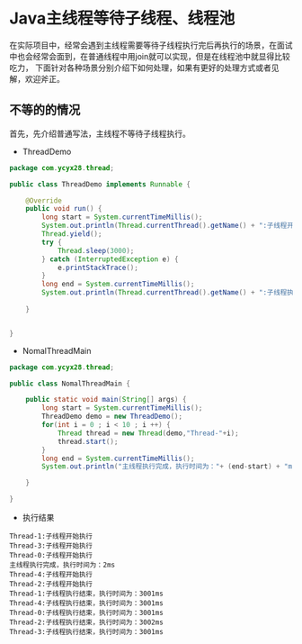 # Java主线程等待子线程、线程池
在实际项目中，经常会遇到主线程需要等待子线程执行完后再执行的场景，在面试中也会经常会面到，在普通线程中用join就可以实现，但是在线程池中就显得比较吃力，
下面针对各种场景分别介绍下如何处理，如果有更好的处理方式或者见解，欢迎斧正。

## 不等的的情况
首先，先介绍普通写法，主线程不等待子线程执行。

- ThreadDemo
``` java
package com.ycyx28.thread;

public class ThreadDemo implements Runnable {

	@Override
	public void run() {
		long start = System.currentTimeMillis();
		System.out.println(Thread.currentThread().getName() + ":子线程开始执行");
		Thread.yield();
		try {
			Thread.sleep(3000);
		} catch (InterruptedException e) {
			e.printStackTrace();
		}
		long end = System.currentTimeMillis();
		System.out.println(Thread.currentThread().getName() + ":子线程执行结束，执行时间为："+ (end-start) + "ms" );
		
	}


}
```

- NomalThreadMain
``` java
package com.ycyx28.thread;

public class NomalThreadMain {

	public static void main(String[] args) {
		long start = System.currentTimeMillis();
		ThreadDemo demo = new ThreadDemo();
		for(int i = 0 ; i < 10 ; i ++) {
			Thread thread = new Thread(demo,"Thread-"+i);
			thread.start();
		}
		long end = System.currentTimeMillis();
		System.out.println("主线程执行完成，执行时间为："+ (end-start) + "ms" );

	}

}

```

- 执行结果
``` other
Thread-1:子线程开始执行
Thread-3:子线程开始执行
Thread-0:子线程开始执行
主线程执行完成，执行时间为：2ms
Thread-4:子线程开始执行
Thread-2:子线程开始执行
Thread-1:子线程执行结束，执行时间为：3001ms
Thread-4:子线程执行结束，执行时间为：3001ms
Thread-0:子线程执行结束，执行时间为：3001ms
Thread-2:子线程执行结束，执行时间为：3002ms
Thread-3:子线程执行结束，执行时间为：3001ms
```
